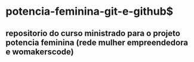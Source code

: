 # potencia-feminina-git-e-github$

## repositorio do curso ministrado para o projeto potencia feminina (rede mulher empreendedora e womakerscode)
